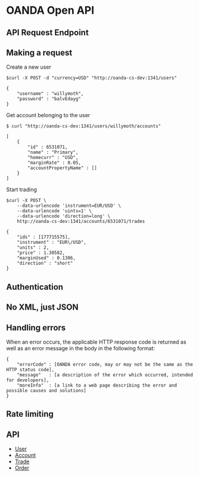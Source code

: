 OANDA Open API
==============

API Request Endpoint
--------------------

Making a request
----------------

Create a new user

```shell
$curl -X POST -d "currency=USD" "http://oanda-cs-dev:1341/users"

{
    "username" : "willymoth",
    "password" : "balvEdayg"
}
```

Get account belonging to the user

```shell
$ curl "http://oanda-cs-dev:1341/users/willymoth/accounts"

[
    {
        "id" : 6531071,
        "name" : "Primary",
        "homecurr" : "USD",
        "marginRate" : 0.05,
        "accountPropertyName" : []
    }
]
```

Start trading

```shell
$curl -X POST \
    --data-urlencode 'instrument=EUR/USD' \
    --data-urlencode 'uints=1' \
    --data-urlencode 'direction=long' \
    http://oanda-cs-dev:1341/accounts/6531071/trades

{
    "ids" : [177715575],
    "instrument" : "EUR\/USD",
    "units" : 2,
    "price" : 1.30582,
    "marginUsed" : 0.1306,
    "direction" : "short"
}
```


Authentication
--------------

No XML, just JSON
----------------

Handling errors
----------------

When an error occurs, the applicable HTTP response code is returned as well as an error message in the body in the following format:

```shell
{
    "errorCode" : [OANDA error code, may or may not be the same as the HTTP status code],
    "message"   : [a description of the error which occurred, intended for developers],
    "moreInfo"  : [a link to a web page describing the error and possible causes and solutions]
}
```

Rate limiting
-------------

API
---
* [User](https://github.com/oanda/openapi/blob/master/sections/users.md)
* [Account](https://github.com/oanda/openapi/blob/master/sections/Accounts.md)
* [Trade](https://github.com/oanda/openapi/blob/master/sections/Trade.md)
* [Order](https://github.com/oanda/openapi/blob/master/sections/Order.md)

